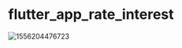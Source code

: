# flutter_app_rate_interest

![1556204476723](https://user-images.githubusercontent.com/6235704/56746269-7f01ea80-6799-11e9-8be5-fb55d2f19d8c.JPEG)
